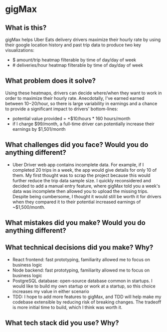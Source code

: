 # gigMax
## What is this?
gigMax helps Uber Eats delivery drivers maximize their hourly rate by using their google location history and past trip data to produce two key visualizations:
- $ amount/trip heatmap filterable by time of day/day of week
- \# deliveries/hour heatmap filterable by time of day/day of week  

## What problem does it solve?
Using these heatmaps, drivers can decide where/when they want to work in order to maximize their hourly rate. Anecdotally, I've earned earned between $10-$20/hour, so there is large variability in earnings and a chance to provide a significant impact to drivers' bottom-lines:

- potential value provided = +$10/hours * 160 hours/month
- if I charge $99/month, a full-time driver can potentially increase their earnings by $1,501/month

## What challenges did you face? Would you do anything different?
- Uber Driver web app contains incomplete data. For example, if I completed 20 trips in a week, the app would give details for only 10 of them. My first thought was to scrap the project because this would further reduce the trip data sample size. I quickly reconsidered and decided to add a manual entry feature, where gigMax told you a week's data was incomplete then allowed you to upload the missing trips. Despite being cumbersome, I thought it would still be worth it for drivers when they compared it to their potential increased earnings of ~$1,500/month.

## What mistakes did you make? Would you do anything different?

## What technical decisions did you make? Why?
- React frontend: fast prototyping, familiarity allowed me to focus on business logic
- Node backend: fast prototyping, familiarity allowed me to focus on business logic
- PostgreSQL database: open-source database common in startups. I would like to build my own startup or work at a startup, so this choice increases my value in either scenario
- TDD: I hope to add more features to gigMax, and TDD will help make my codebase extensible by reducing risk of breaking changes. The tradeoff is more initial time to build, which I think was worth it.

## What tech stack did you use? Why?

